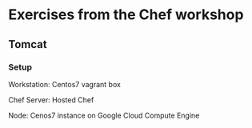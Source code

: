 # Exercises from the Chef workshop
## Tomcat
### Setup
Workstation: Centos7 vagrant box

Chef Server: Hosted Chef

Node: Cenos7 instance on Google Cloud Compute Engine

